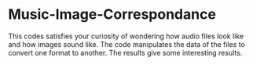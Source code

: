 # Music-Image-Correspondance
This codes satisfies your curiosity of wondering how audio files look like and how images sound like. 
The code manipulates the data of the files to convert one format to another. 
The results give some interesting results.

